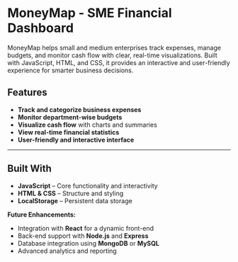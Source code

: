 # MoneyMap - SME Financial Dashboard 
MoneyMap helps small and medium enterprises track expenses, manage budgets, and monitor cash flow with clear, real-time visualizations. Built with JavaScript, HTML, and CSS, it provides an interactive and user-friendly experience for smarter business decisions.

## Features

- **Track and categorize business expenses**  
- **Monitor department-wise budgets**  
- **Visualize cash flow** with charts and summaries  
- **View real-time financial statistics**  
- **User-friendly and interactive interface**  

---

## Built With

- **JavaScript** – Core functionality and interactivity  
- **HTML & CSS** – Structure and styling  
- **LocalStorage** – Persistent data storage  

**Future Enhancements:**  
- Integration with **React** for a dynamic front-end  
- Back-end support with **Node.js** and **Express**  
- Database integration using **MongoDB** or **MySQL**  
- Advanced analytics and reporting  
